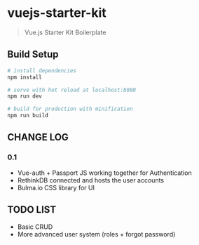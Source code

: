 # vuejs-starter-kit

> Vue.js Starter Kit Boilerplate 

## Build Setup

``` bash
# install dependencies
npm install

# serve with hot reload at localhost:8080
npm run dev

# build for production with minification
npm run build

```
## CHANGE LOG
### 0.1
- Vue-auth + Passport JS working together for Authentication
- RethinkDB connected and hosts the user accounts
- Bulma.io CSS library for UI

## TODO LIST
- Basic CRUD
- More advanced user system (roles + forgot password)
